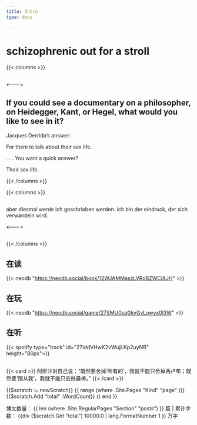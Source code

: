 ```yaml
---
title: Intro
type: docs

---
```


# schizophrenic out for a stroll

{{< columns >}}
##  



<--->

## If you could see a documentary on a philosopher, on Heidegger, Kant, or Hegel, what would you like to see in it?

Jacques Derrida’s answer: <br>


For them to talk about their sex life.<br>


. . . You want a quick answer?<br>


Their sex life.


{{< /columns >}}

{{< columns >}}
##  

aber diesmal werde ich geschrieben werden. ich bin der eindruck, der sich verwandeln wird.

<--->

##   





{{< /columns >}}

## 在读

{{< neodb "https://neodb.social/book/12WJAMMaszLVRoBZWCiAJH" >}}




## 在玩

{{< neodb "https://neodb.social/game/27SMU0sq0kvGvLowyx0l3W" >}}



## 在听

{{< spotify type="track" id="27iddVHwK2vWujLKp2uyNB" height="80px">}} 




##

{{< card >}}
阿廖沙对自己说：“既然要舍掉‘所有的’，我就不能只舍掉两卢布；既然要‘跟从我’，我就不能只去做晨祷。”
{{< /card >}}


{{$scratch := newScratch}}
{{ range (where .Site.Pages "Kind" "page" )}}
    {{$scratch.Add "total" .WordCount}}
{{ end }}

博文数量： {{ len (where .Site.RegularPages "Section" "posts") }} 篇 | 累计字数： {{div ($scratch.Get "total") 10000.0 | lang.FormatNumber 1 }} 万字
